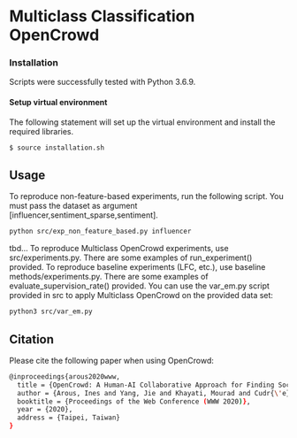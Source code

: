 # Multiclass Classification OpenCrowd

### Installation
Scripts were successfully tested with Python 3.6.9.

#### Setup virtual environment
The following statement will set up the virtual environment and install the required libraries.

``` bash 
$ source installation.sh
```

## Usage
To reproduce non-feature-based experiments, run the following script. You must pass the dataset as argument [influencer,sentiment_sparse,sentiment].
``` bash
python src/exp_non_feature_based.py influencer
```

tbd...
To reproduce Multiclass OpenCrowd experiments, use src/experiments.py. There are some examples of run_experiment() provided.
To reproduce baseline experiments (LFC, etc.), use baseline methods/experiments.py. There are some examples of evaluate_supervision_rate() provided.
You can use the var_em.py script provided in src to apply Multiclass OpenCrowd on the provided data set:
``` bash
python3 src/var_em.py
```

## Citation
Please cite the following paper when using OpenCrowd:
``` bash
@inproceedings{arous2020www,
  title = {OpenCrowd: A Human-AI Collaborative Approach for Finding Social Influencers via Open-Ended Answers Aggregation},
  author = {Arous, Ines and Yang, Jie and Khayati, Mourad and Cudr{\'e}-Mauroux, Philippe},
  booktitle = {Proceedings of the Web Conference (WWW 2020)},
  year = {2020},
  address = {Taipei, Taiwan}
}
```